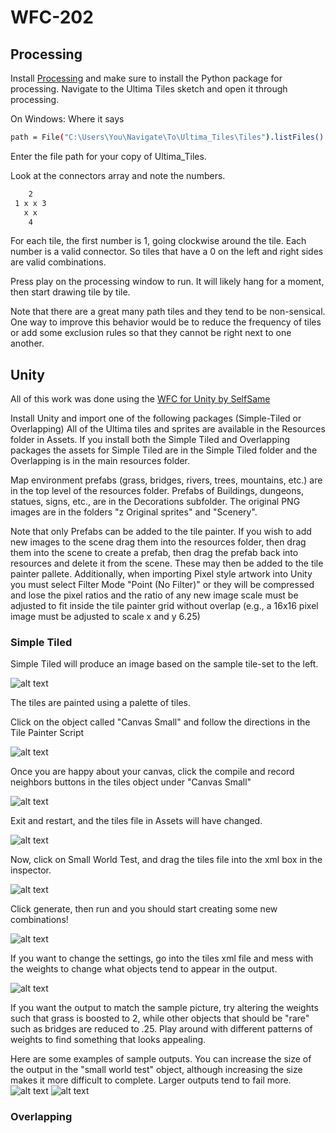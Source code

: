 # WFC-202

## Processing
Install [Processing](https://processing.org/) and make sure to install the Python package for processing.
Navigate to the Ultima Tiles sketch and open it through processing.

On Windows:
Where it says 
```bash
path = File("C:\Users\You\Navigate\To\Ultima_Tiles\Tiles").listFiles()
```
Enter the file path for your copy of Ultima_Tiles.

Look at the connectors array and note the numbers.
```bash
    2
 1 x x 3
   x x
    4
```
For each tile, the first number is 1, going clockwise around the tile. Each number is a valid connector. So tiles that have a 0 on the left and right sides are valid combinations.

Press play on the processing window to run. It will likely hang for a moment, then start drawing tile by tile. 

Note that there are a great many path tiles and they tend to be non-sensical. One way to improve this behavior would be to reduce the frequency of tiles or add some exclusion rules so that they cannot be right next to one another.

## Unity
All of this work was done using the [WFC for Unity by SelfSame](https://selfsame.itch.io/unitywfc)

Install Unity and import one of the following packages (Simple-Tiled or Overlapping)
All of the Ultima tiles and sprites are available in the Resources folder in Assets.
If you install both the Simple Tiled and Overlapping packages the assets for Simple Tiled are in the Simple Tiled folder and the Overlapping is in the main resources folder.

Map environment prefabs (grass, bridges, rivers, trees, mountains, etc.) are in the top level of the resources folder.
Prefabs of Buildings, dungeons, statues, signs, etc., are in the Decorations subfolder. 
The original PNG images are in the folders "z Original sprites" and "Scenery".

Note that only Prefabs can be added to the tile painter. If you wish to add new images to the scene drag them into the resources folder, then drag them into the scene to create a prefab, then drag the prefab back into resources and delete it from the scene. These may then be added to the tile painter pallete. Additionally, when importing Pixel style artwork into Unity you must select Filter Mode "Point (No Filter)" or they will be compressed and lose the pixel ratios and the ratio of any new image scale must be adjusted to fit inside the tile painter grid without overlap (e.g., a 16x16 pixel image must be adjusted to scale x and y 6.25)

### Simple Tiled
Simple Tiled will produce an image based on the sample tile-set to the left. 

![alt text](https://github.com/lee3206/WFC-202/blob/master/Pictures/tiled-unity-example1.png)

The tiles are painted using a palette of tiles.

Click on the object called "Canvas Small" and follow the directions in the Tile Painter Script

![alt text](https://github.com/lee3206/WFC-202/blob/master/Pictures/tiled-unity-example2.png)

Once you are happy about your canvas, click the compile and record neighbors buttons in the tiles object under "Canvas Small"

![alt text](https://github.com/lee3206/WFC-202/blob/master/Pictures/tiled-unity-example3.png)

Exit and restart, and the tiles file in Assets will have changed. 

![alt text](https://github.com/lee3206/WFC-202/blob/master/Pictures/tiled-unity-example4.png)

Now, click on Small World Test, and drag the tiles file into the xml box in the inspector.

![alt text](https://github.com/lee3206/WFC-202/blob/master/Pictures/tiled-unity-example5.png)

Click generate, then run and you should start creating some new combinations!

![alt text](https://github.com/lee3206/WFC-202/blob/master/Pictures/tiled-unity-example6.png)

If you want to change the settings, go into the tiles xml file and mess with the weights to change what objects tend to appear in the output.

![alt text](https://github.com/lee3206/WFC-202/blob/master/Pictures/tiled-unity-example7.png)

If you want the output to match the sample picture, try altering the weights such that grass is boosted to 2, while other objects that should be "rare" such as bridges are reduced to .25. Play around with different patterns of weights to find something that looks appealing.

Here are some examples of sample outputs. You can increase the size of the output in the "small world test" object, although increasing the size makes it more difficult to complete. Larger outputs tend to fail more.
![alt text](https://github.com/lee3206/WFC-202/blob/master/Pictures/SmallTile-1.png)
![alt text](https://github.com/lee3206/WFC-202/blob/master/Pictures/LargeTile-2.png)

### Overlapping
